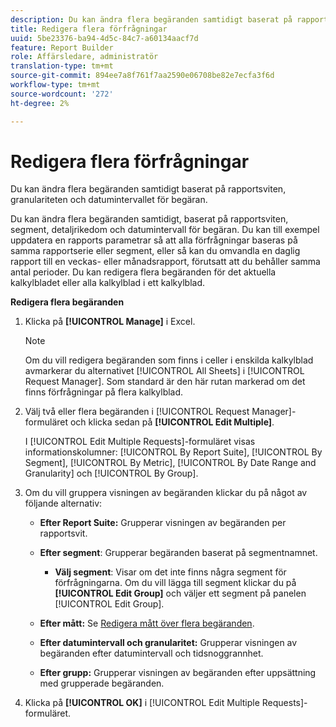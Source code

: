```yaml
---
description: Du kan ändra flera begäranden samtidigt baserat på rapportsviten, granulariteten och datumintervallet för begäran.
title: Redigera flera förfrågningar
uuid: 5be23376-ba94-4d5c-84c7-a60134aacf7d
feature: Report Builder
role: Affärsledare, administratör
translation-type: tm+mt
source-git-commit: 894ee7a8f761f7aa2590e06708be82e7ecfa3f6d
workflow-type: tm+mt
source-wordcount: '272'
ht-degree: 2%

---
```



# Redigera flera förfrågningar

Du kan ändra flera begäranden samtidigt baserat på rapportsviten, granulariteten och datumintervallet för begäran.

Du kan ändra flera begäranden samtidigt, baserat på rapportsviten, segment, detaljrikedom och datumintervall för begäran. Du kan till exempel uppdatera en rapports parametrar så att alla förfrågningar baseras på samma rapportserie eller segment, eller så kan du omvandla en daglig rapport till en veckas- eller månadsrapport, förutsatt att du behåller samma antal perioder. Du kan redigera flera begäranden för det aktuella kalkylbladet eller alla kalkylblad i ett kalkylblad.

**Redigera flera begäranden**

1. Klicka på **[!UICONTROL Manage]** i Excel.

   >[!NOTE]
   >
   >Om du vill redigera begäranden som finns i celler i enskilda kalkylblad avmarkerar du alternativet [!UICONTROL All Sheets] i [!UICONTROL Request Manager]. Som standard är den här rutan markerad om det finns förfrågningar på flera kalkylblad.

1. Välj två eller flera begäranden i [!UICONTROL Request Manager]-formuläret och klicka sedan på **[!UICONTROL Edit Multiple]**.

   I [!UICONTROL Edit Multiple Requests]-formuläret visas informationskolumner: [!UICONTROL By Report Suite], [!UICONTROL By Segment], [!UICONTROL By Metric], [!UICONTROL By Date Range and Granularity] och [!UICONTROL By Group].
1. Om du vill gruppera visningen av begäranden klickar du på något av följande alternativ:

   * **Efter Report Suite:** Grupperar visningen av begäranden per rapportsvit.
   * **Efter segment**: Grupperar begäranden baserat på segmentnamnet.

      * **Välj segment**: Visar om det inte finns några segment för förfrågningarna. Om du vill lägga till segment klickar du på **[!UICONTROL Edit Group]** och väljer ett segment på panelen [!UICONTROL Edit Group].
   * **Efter mått:** Se  [Redigera mått över flera begäranden](/help/analyze/report-builder/manage-requests/edit-multiple-metrics.md).

   * **Efter datumintervall och granularitet:** Grupperar visningen av begäranden efter datumintervall och tidsnoggrannhet.
   * **Efter grupp:** Grupperar visningen av begäranden efter uppsättning med grupperade begäranden.


1. Klicka på **[!UICONTROL OK]** i [!UICONTROL Edit Multiple Requests]-formuläret.
